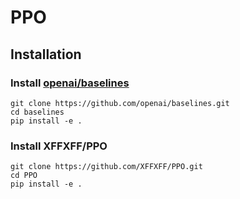 # PPO

## Installation
### Install [openai/baselines](https://github.com/openai/baselines.git)
```
git clone https://github.com/openai/baselines.git  
cd baselines
pip install -e .
```

### Install XFFXFF/PPO
```
git clone https://github.com/XFFXFF/PPO.git
cd PPO
pip install -e .
```
